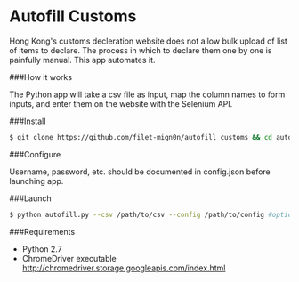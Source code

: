 Autofill Customs
========

Hong Kong's customs decleration website does not allow bulk upload of list of items to declare. The process in which to declare them one by one is painfully manual. This app automates it.

###How it works

The Python app will take a csv file as input, map the column names to form inputs, and enter them on the website with the Selenium API. 

###Install

```sh
$ git clone https://github.com/filet-mign0n/autofill_customs && cd autofill_customs && sudo pip install requirements.txt
```
###Configure

Username, password, etc. should be documented in config.json before launching app. 

###Launch

```sh
$ python autofill.py --csv /path/to/csv --config /path/to/config #optional
```

###Requirements

* Python 2.7
* ChromeDriver executable http://chromedriver.storage.googleapis.com/index.html
 

